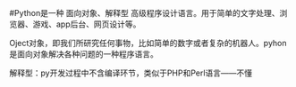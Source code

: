 #Python是一种 面向对象、解释型 高级程序设计语言。用于简单的文字处理、浏览器、游戏、app后台、网页设计等。

Oject对象，即我们所研究任何事物，比如简单的数字或者复杂的机器人。pyhon是面向对象解决各种问题的一种程序语言。

解释型：py开发过程中不含编译环节，类似于PHP和Perl语言——不懂
